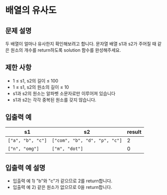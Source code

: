 <h1>배열의 유사도</h1>


<h2>문제 설명</h2>
두 배열이 얼마나 유사한지 확인해보려고 합니다. 문자열 배열 s1과 s2가 주어질 때 같은 원소의 개수를 return하도록 solution 함수를 완성해주세요.


<h2>제한 사항</h2>


- 1 ≤ s1, s2의 길이 ≤ 100
- 1 ≤ s1, s2의 원소의 길이 ≤ 10
- s1과 s2의 원소는 알파벳 소문자로만 이루어져 있습니다
- s1과 s2는 각각 중복된 원소를 갖지 않습니다.


<h2>입출력 예</h2>

|s1|s2|result|
|---|---|---|
|`["a", "b", "c"]`|`["com", "b", "d", "p", "c"]`|2|
|`["n", "omg"]`|`["m", "dot"]`|0|


<h2>입출력 예 설명</h2>


- 입출력 예 1) "b"와 "c"가 같으므로 2를 return합니다.
- 입출력 예 2) 같은 원소가 없으므로 0을 return합니다.
